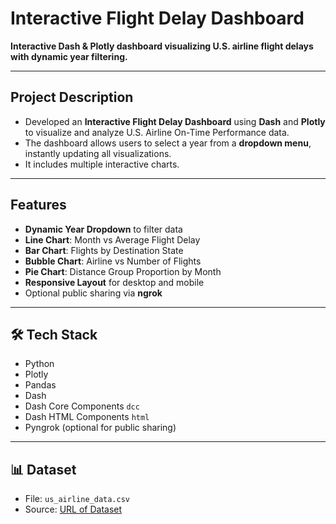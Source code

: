 # Interactive Flight Delay Dashboard

**Interactive Dash & Plotly dashboard visualizing U.S. airline flight delays with dynamic year filtering.**

---

## Project Description
- Developed an **Interactive Flight Delay Dashboard** using **Dash** and **Plotly** to visualize and analyze U.S. Airline On-Time Performance data.  
- The dashboard allows users to select a year from a **dropdown menu**, instantly updating all visualizations.  
- It includes multiple interactive charts.

---

## Features
- **Dynamic Year Dropdown** to filter data  
- **Line Chart**: Month vs Average Flight Delay  
- **Bar Chart**: Flights by Destination State  
- **Bubble Chart**: Airline vs Number of Flights  
- **Pie Chart**: Distance Group Proportion by Month  
- **Responsive Layout** for desktop and mobile  
- Optional public sharing via **ngrok**

---

## 🛠️ Tech Stack
- Python
- Plotly  
- Pandas  
- Dash
- Dash Core Components `dcc`
- Dash HTML Components `html` 
- Pyngrok (optional for public sharing)
---

## 📊 Dataset
- File: `us_airline_data.csv`  
- Source: [URL of Dataset](https://cf-courses-data.s3.us.cloud-object-storage.appdomain.cloud/IBMDeveloperSkillsNetwork-DV0101EN-SkillsNetwork/Data%20Files/airline_data.csv)
